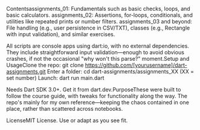 Contentsassignments_01: Fundamentals such as basic checks, loops, and basic calculators.
assignments_02: Assertions, for-loops, conditionals, and utilities like repeated prints or number filters.
assignments_03 and beyond: File handling (e.g., user persistence in CSV/TXT), classes (e.g., Rectangle with input validation), and similar exercises.

All scripts are console apps using dart:io, with no external dependencies. They include straightforward input validation—enough to avoid obvious crashes, if not the occasional "why won't this parse?" moment.Setup and UsageClone the repo: git clone https://github.com/[yourusername]/dart-assignments.git
Enter a folder: cd dart-assignments/assignments_XX (XX = set number)
Launch: dart run main.dart

Needs Dart SDK 3.0+. Get it from dart.dev.PurposeThese were built to follow the course guide, with tweaks for functionality along the way. The repo's mainly for my own reference—keeping the chaos contained in one place, rather than scattered across notebooks.

LicenseMIT License. Use or adapt as you see fit.
